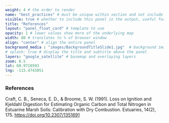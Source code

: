```yaml
---
weight: 4 # the order to render
name: "best_practices" # must be unique within section and not include special characters
visible: true # whether to include this panel in the output, useful for testing
title: "References"
layout: "panel_float_card" # template to use
opacity: 1 # lower values show more of the underlying map
width: 80 # translates to % of browser window
align: "center" # align the entire panel
background_media : "images/BackgroundTitleSlide1.jpg"  # background image rendered behind the panel, covering map
# splash: true # display the title and subtitle above the panel
layers: "google_satellite" # basemap and overlaying layers
zoom: 8.5
lat: 60.9710593
lng: -115.4743051
---
```


### References

 Craft, C. B., Seneca, E. D., & Broome, S. W. (1991). Loss on Ignition and Kjeldahl Digestion for Estimating Organic Carbon and Total Nitrogen in Estuarine Marsh Soils: Calibration with Dry Combustion. Estuaries, 14(2), 175. https://doi.org/10.2307/1351691
